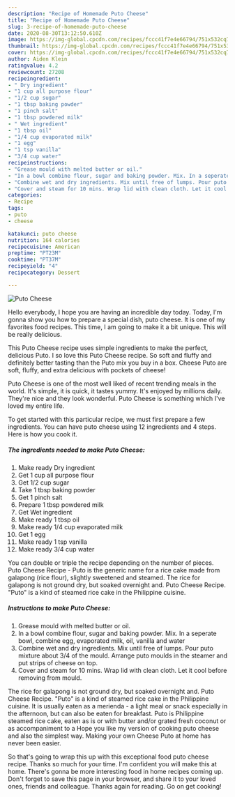 ```yaml
---
description: "Recipe of Homemade Puto Cheese"
title: "Recipe of Homemade Puto Cheese"
slug: 3-recipe-of-homemade-puto-cheese
date: 2020-08-30T13:12:50.610Z
image: https://img-global.cpcdn.com/recipes/fccc41f7e4e66794/751x532cq70/puto-cheese-recipe-main-photo.jpg
thumbnail: https://img-global.cpcdn.com/recipes/fccc41f7e4e66794/751x532cq70/puto-cheese-recipe-main-photo.jpg
cover: https://img-global.cpcdn.com/recipes/fccc41f7e4e66794/751x532cq70/puto-cheese-recipe-main-photo.jpg
author: Aiden Klein
ratingvalue: 4.2
reviewcount: 27208
recipeingredient:
- " Dry ingredient"
- "1 cup all purpose flour"
- "1/2 cup sugar"
- "1 tbsp baking powder"
- "1 pinch salt"
- "1 tbsp powdered milk"
- " Wet ingredient"
- "1 tbsp oil"
- "1/4 cup evaporated milk"
- "1 egg"
- "1 tsp vanilla"
- "3/4 cup water"
recipeinstructions:
- "Grease mould with melted butter or oil."
- "In a bowl combine flour, sugar and baking powder. Mix. In a seperate bowl, combine egg, evaporated milk, oil, vanilla and water"
- "Combine wet and dry ingredients. Mix until free of lumps. Pour puto mixture about 3/4 of the mould. Arrange puto moulds in the steamer and put strips of cheese on top."
- "Cover and steam for 10 mins. Wrap lid with clean cloth. Let it cool before removing from mould."
categories:
- Recipe
tags:
- puto
- cheese

katakunci: puto cheese 
nutrition: 164 calories
recipecuisine: American
preptime: "PT23M"
cooktime: "PT37M"
recipeyield: "4"
recipecategory: Dessert

---
```



![Puto Cheese](https://img-global.cpcdn.com/recipes/fccc41f7e4e66794/751x532cq70/puto-cheese-recipe-main-photo.jpg)

Hello everybody, I hope you are having an incredible day today. Today, I'm gonna show you how to prepare a special dish, puto cheese. It is one of my favorites food recipes. This time, I am going to make it a bit unique. This will be really delicious.

This Puto Cheese recipe uses simple ingredients to make the perfect, delicious Puto. I so love this Puto Cheese recipe. So soft and fluffy and definitely better tasting than the Puto mix you buy in a box. Cheese Puto are soft, fluffy, and extra delicious with pockets of cheese!

Puto Cheese is one of the most well liked of recent trending meals in the world. It's simple, it is quick, it tastes yummy. It's enjoyed by millions daily. They're nice and they look wonderful. Puto Cheese is something which I've loved my entire life.


To get started with this particular recipe, we must first prepare a few ingredients. You can have puto cheese using 12 ingredients and 4 steps. Here is how you cook it.

<!--inarticleads1-->

##### The ingredients needed to make Puto Cheese:

1. Make ready  Dry ingredient
1. Get 1 cup all purpose flour
1. Get 1/2 cup sugar
1. Take 1 tbsp baking powder
1. Get 1 pinch salt
1. Prepare 1 tbsp powdered milk
1. Get  Wet ingredient
1. Make ready 1 tbsp oil
1. Make ready 1/4 cup evaporated milk
1. Get 1 egg
1. Make ready 1 tsp vanilla
1. Make ready 3/4 cup water


You can double or triple the recipe depending on the number of pieces. Puto Cheese Recipe - Puto is the generic name for a rice cake made from galapong (rice flour), slightly sweetened and steamed. The rice for galapong is not ground dry, but soaked overnight and. Puto Cheese Recipe. &#34;Puto&#34; is a kind of steamed rice cake in the Philippine cuisine. 

<!--inarticleads2-->

##### Instructions to make Puto Cheese:

1. Grease mould with melted butter or oil.
1. In a bowl combine flour, sugar and baking powder. Mix. In a seperate bowl, combine egg, evaporated milk, oil, vanilla and water
1. Combine wet and dry ingredients. Mix until free of lumps. Pour puto mixture about 3/4 of the mould. Arrange puto moulds in the steamer and put strips of cheese on top.
1. Cover and steam for 10 mins. Wrap lid with clean cloth. Let it cool before removing from mould.


The rice for galapong is not ground dry, but soaked overnight and. Puto Cheese Recipe. &#34;Puto&#34; is a kind of steamed rice cake in the Philippine cuisine. It is usually eaten as a merienda - a light meal or snack especially in the afternoon, but can also be eaten for breakfast. Puto is Philippine steamed rice cake, eaten as is or with butter and/or grated fresh coconut or as accompaniment to a Hope you like my version of cooking puto cheese and also the simplest way. Making your own Cheese Puto at home has never been easier. 

So that's going to wrap this up with this exceptional food puto cheese recipe. Thanks so much for your time. I'm confident you will make this at home. There's gonna be more interesting food in home recipes coming up. Don't forget to save this page in your browser, and share it to your loved ones, friends and colleague. Thanks again for reading. Go on get cooking!
